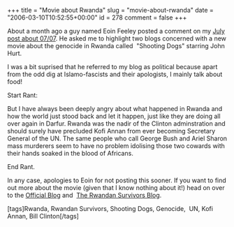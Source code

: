+++
title = "Movie about Rwanda"
slug = "movie-about-rwanda"
date = "2006-03-10T10:52:55+00:00"
id = 278
comment = false
+++

About a month ago a guy named Eoin Feeley posted a comment on my [July post about 07/07](http://conoroneill.com/2005/07/11/you-gotta-love-londoners/). He asked me to highlight two blogs concerned with a new movie about the genocide in Rwanda called  "Shooting Dogs" starring John Hurt.

I was a bit suprised that he referred to my blog as political because apart from the odd dig at Islamo-fascists and their apologists, I mainly talk about food!

Start Rant:

But I have always been deeply angry about what happened in Rwanda and how the world just stood back and let it happen, just like they are doing all over again in Darfur. Rwanda was the nadir of the Clinton adminstration and should surely have precluded Kofi Annan from ever becoming Secretary General of the UN. The same people who call George Bush and Ariel Sharon mass murderers seem to have no problem idolising those two cowards with their hands soaked in the blood of Africans.

End Rant.

In any case, apologies to Eoin for not posting this sooner. If you want to find out more about the movie (given that I know nothing about it!) head on over to the [Official Blog](http://www.shootingdogsfilm.blogspot.com/) and  [The Rwandan Survivors Blog](http://www.rwandansurvivors.blogspot.com/).

[tags]Rwanda, Rwandan Survivors, Shooting Dogs, Genocide,  UN, Kofi Annan, Bill Clinton[/tags]
